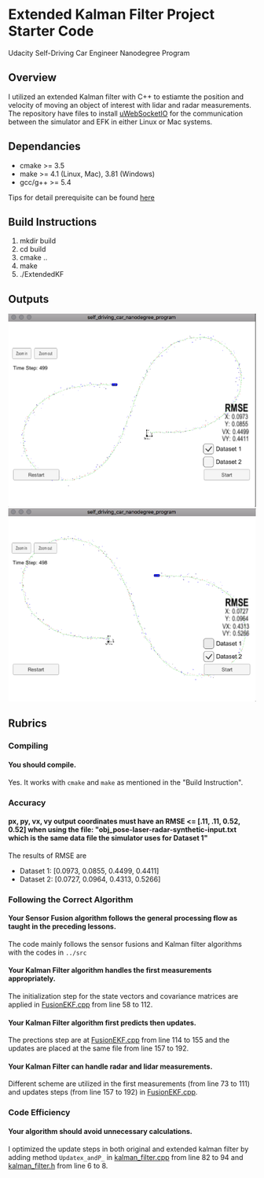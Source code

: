 # Extended Kalman Filter Project Starter Code

Udacity Self-Driving Car Engineer Nanodegree Program

## Overview

I utilized an extended Kalman filter with C++ to estiamte the position and velocity of moving an object of interest with lidar and radar measurements.
The repository have files to install [uWebSocketIO](https://github.com/uWebSockets/uWebSockets) for the communication between the simulator and EFK in either Linux or Mac systems.

## Dependancies

* cmake >= 3.5
* make >= 4.1 (Linux, Mac), 3.81 (Windows)
* gcc/g++ >= 5.4

Tips for detail prerequisite can be found [here](./README_Original.md)

## Build Instructions

1. mkdir build
2. cd build
3. cmake ..
4. make
5. ./ExtendedKF

## Outputs
[//]: # (Image References)

[image1]: ./Output/Output_DataSet_1.png "Dataset 1"
[image2]: ./Output/Output_DataSet_2.png "Dataset 2"

![alt text][image1]
![alt text][image2]

## Rubrics

### Compiling

#### You should compile.
Yes. It works with ```cmake``` and ```make``` as mentioned in the "Build Instruction".

### Accuracy

#### px, py, vx, vy output coordinates must have an RMSE <= [.11, .11, 0.52, 0.52] when using the file: "obj_pose-laser-radar-synthetic-input.txt which is the same data file the simulator uses for Dataset 1"
The results of RMSE are
* Dataset 1: [0.0973, 0.0855, 0.4499, 0.4411]
* Dataset 2: [0.0727, 0.0964, 0.4313, 0.5266]


### Following the Correct Algorithm

#### Your Sensor Fusion algorithm follows the general processing flow as taught in the preceding lessons.
The code mainly follows the sensor fusions and Kalman filter algorithms with the codes in ```../src```

#### Your Kalman Filter algorithm handles the first measurements appropriately.
The initialization step for the state vectors and covariance matrices are applied in [FusionEKF.cpp](../src/FusionEKF.cpp) from line 58 to 112.

#### Your Kalman Filter algorithm first predicts then updates.
The prections step are at [FusionEKF.cpp](../src/FusionEKF.cpp) from line 114 to 155 and the updates are placed at the same file from line 157 to 192.

#### Your Kalman Filter can handle radar and lidar measurements.
Different scheme are utilized in the first measurements (from line 73 to 111) and updates steps (from line 157 to 192) in [FusionEKF.cpp](../src/FusionEKF.cpp).  

### Code Efficiency

#### Your algorithm should avoid unnecessary calculations.
I optimized the update steps in both original and extended kalman filter by adding method ```Updatex_andP_``` in [kalman_filter.cpp](../src/kalman_filter.cpp) from line 82 to 94 and [kalman_filter.h](../src/kalman_filter.h) from line 6 to 8.
